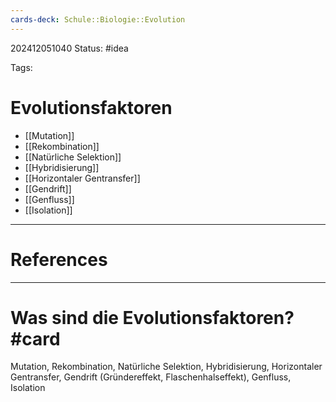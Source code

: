 ```yaml
---
cards-deck: Schule::Biologie::Evolution
---
```

202412051040
Status: #idea

Tags:

# Evolutionsfaktoren
- [[Mutation]] 
- [[Rekombination]]
- [[Natürliche Selektion]]
- [[Hybridisierung]]
- [[Horizontaler Gentransfer]]
 - [[Gendrift]]     
 - [[Genfluss]]     
 - [[Isolation]] 


---
# References



---

# Was sind die Evolutionsfaktoren? #card 
Mutation, Rekombination, Natürliche Selektion, Hybridisierung, Horizontaler Gentransfer, Gendrift (Gründereffekt, Flaschenhalseffekt), Genfluss, Isolation